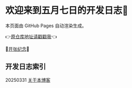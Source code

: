 # 欢迎来到五月七日的开发日志🥰

本页面由 GitHub Pages 自动渲染生成。

👉[原仓库地址请戳戳我](https://github.com/fivsevn/fivsevn-devlog)👈

🎉[开张纪念](openinglog.md)🎊


## 开发日志索引
20250331 [关于本博客](content/00-about-the-blog.md)
